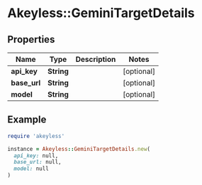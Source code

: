 # Akeyless::GeminiTargetDetails

## Properties

| Name | Type | Description | Notes |
| ---- | ---- | ----------- | ----- |
| **api_key** | **String** |  | [optional] |
| **base_url** | **String** |  | [optional] |
| **model** | **String** |  | [optional] |

## Example

```ruby
require 'akeyless'

instance = Akeyless::GeminiTargetDetails.new(
  api_key: null,
  base_url: null,
  model: null
)
```

